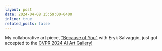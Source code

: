 ```yaml
---
layout: post
date: 2024-04-08 15:59:00-0400
inline: true
related_posts: false
---
```


My collaborative art piece, ["Because of You"](https://huggingface.co/spaces/evijit/BecauseOfYou) with Eryk Salvaggio, just got accepted to the [CVPR 2024 AI Art Gallery!](https://cvpr.thecvf.com/Conferences/2024/CallForAIArt)